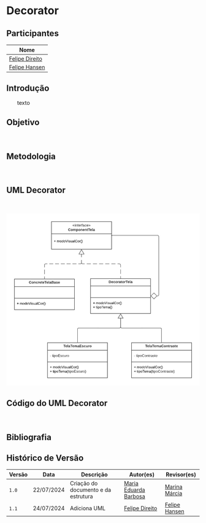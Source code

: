 # Decorator

## Participantes

| Nome                                                        |
| ----------------------------------------------------------- |
| [Felipe Direito](https://github.com/FelipeDireito)          |
| [Felipe Hansen](https://github.com/FHansen98)               |

## **Introdução**

<p align="justify">
&emsp;&emsp;texto
</p>

## **Objetivo**

<p align="justify">
&emsp;&emsp;
</p>

## **Metodologia**

<p align="justify">
&emsp;&emsp;
</p>

## **UML Decorator**

<p align="justify">
&emsp;&emsp;
</p>

![decorator](./img/diag-estrutural-decorator.jpeg)

## **Código do UML Decorator**

<p align="justify">
&emsp;&emsp;
</p>

## **Bibliografia**

> 

## **Histórico de Versão**

| Versão | Data       | Descrição            | Autor(es)                                           | Revisor(es) |
| ------ | ---------- | -------------------- | --------------------------------------------------- | ----------- |
| `1.0`  | 22/07/2024 | Criação do documento e da estrutura | [Maria Eduarda Barbosa](https://github.com/Madu01) |    [Marina Márcia](https://github.com/The-Boss-Nina)       |
| `1.1`| 24/07/2024 | Adiciona UML | [Felipe Direito](https://github.com/FelipeDireito)  |  [Felipe Hansen](https://github.com/FHansen98)  |